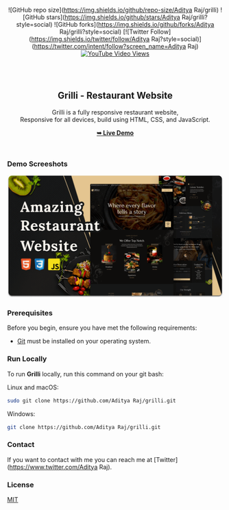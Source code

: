<div align="center">
  
  ![GitHub repo size](https://img.shields.io/github/repo-size/Aditya Raj/grilli)
  ![GitHub stars](https://img.shields.io/github/stars/Aditya Raj/grilli?style=social)
  ![GitHub forks](https://img.shields.io/github/forks/Aditya Raj/grilli?style=social)
  [![Twitter Follow](https://img.shields.io/twitter/follow/Aditya Raj?style=social)](https://twitter.com/intent/follow?screen_name=Aditya Raj)
  [![YouTube Video Views](https://img.shields.io/youtube/views/CjVGp5kGHxA?style=social)](https://youtu.be/CjVGp5kGHxA)

  <br />
  <br />

  <h2 align="center">Grilli - Restaurant Website</h2>

  Grilli is a fully responsive restaurant website, <br />Responsive for all devices, build using HTML, CSS, and JavaScript.

  <a href="https://Aditya Raj.github.io/grilli/"><strong>➥ Live Demo</strong></a>

</div>

<br />

### Demo Screeshots

![Grilli Desktop Demo](./readme-images/desktop.png "Desktop Demo")

### Prerequisites

Before you begin, ensure you have met the following requirements:

* [Git](https://git-scm.com/downloads "Download Git") must be installed on your operating system.

### Run Locally

To run **Grilli** locally, run this command on your git bash:

Linux and macOS:

```bash
sudo git clone https://github.com/Aditya Raj/grilli.git
```

Windows:

```bash
git clone https://github.com/Aditya Raj/grilli.git
```

### Contact

If you want to contact with me you can reach me at [Twitter](https://www.twitter.com/Aditya Raj).

### License

[MIT](https://choosealicense.com/licenses/mit/)

